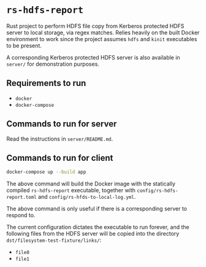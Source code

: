 # `rs-hdfs-report`

Rust project to perform HDFS file copy from Kerberos protected HDFS server to
local storage, via regex matches. Relies heavily on the built Docker environment
to work since the project assumes `hdfs` and `kinit` executables to be present.

A corresponding Kerberos protected HDFS server is also available in `server/`
for demonstration purposes.

## Requirements to run

* `docker`
* `docker-compose`

## Commands to run for server

Read the instructions in `server/README.md`.

## Commands to run for client

```bash
docker-compose up --build app
```

The above command will build the Docker image with the statically compiled
`rs-hdfs-report` executable, together with `config/rs-hdfs-report.toml` and
`config/rs-hfds-to-local-log.yml`.

The above command is only useful if there is a corresponding server to respond
to.

The current configuration dictates the executable to run forever, and the
following files from the HDFS server will be copied into the directory
`dst/filesystem-test-fixture/links/`:

* `file0`
* `file1`
